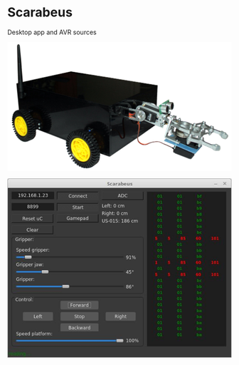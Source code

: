 # Scarabeus
Desktop app and AVR sources 

![alt text](https://github.com/anonimg3/Scarabeus/blob/master/scarabeus.png)



![alt text](https://github.com/anonimg3/Scarabeus/blob/master/Qt/screen.png)
